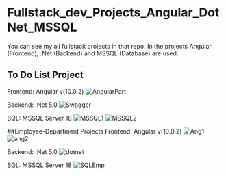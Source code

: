 # Fullstack_dev_Projects_Angular_DotNet_MSSQL
You can see my all fullstack projects in that repo. In the projects Angular (Frontend), .Net (Backend) and MSSQL (Database) are used.
## To Do List Project
Frontend: Angular v(10.0.2)
![AngularPart](https://user-images.githubusercontent.com/101329548/192058969-83cd6767-733f-4bb5-8902-92da0f8e83de.JPG)

Backend: .Net 5.0
![Swagger](https://user-images.githubusercontent.com/101329548/192058976-6fd9b277-7a59-41d6-9def-83e8344fe6e6.JPG)

SQL: MSSQL Server 18
![MSSQL1](https://user-images.githubusercontent.com/101329548/192058990-29f95e7f-ee66-46cc-aa57-72add7969bac.JPG)
![MSSQL2](https://user-images.githubusercontent.com/101329548/192058997-2bb1e0cd-b721-40fe-be5e-8002e23e5978.JPG)

##Employee-Department Projects
Frontend: Angular v(10.0.2)
![Ang1](https://user-images.githubusercontent.com/101329548/192270984-8c09710a-3054-4530-8db7-bd3b71bcae81.JPG)
![ang2](https://user-images.githubusercontent.com/101329548/192271008-d7c6a5f4-265a-4704-8894-155116fbb02c.JPG)

Backend: .Net 5.0
![dotnet](https://user-images.githubusercontent.com/101329548/192271057-371d49a0-6f2b-4cd8-ab92-b3b3324e453a.JPG)

SQL: MSSQL Server 18
![SQLEmp](https://user-images.githubusercontent.com/101329548/192271106-478c1fff-b11b-4af4-a75c-b83d5b9baa88.JPG)
